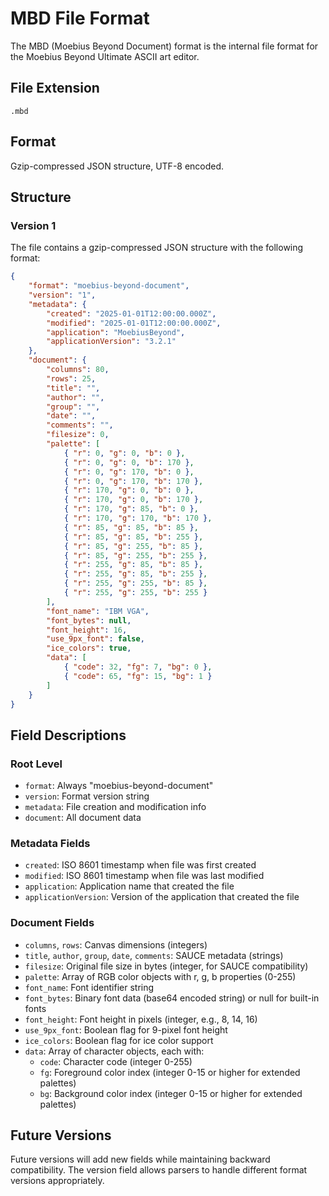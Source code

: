 # MBD File Format

The MBD (Moebius Beyond Document) format is the internal file format for the Moebius Beyond Ultimate ASCII art editor.

## File Extension

`.mbd`

## Format

Gzip-compressed JSON structure, UTF-8 encoded.

## Structure

### Version 1

The file contains a gzip-compressed JSON structure with the following format:

```json
{
    "format": "moebius-beyond-document",
    "version": "1",
    "metadata": {
        "created": "2025-01-01T12:00:00.000Z",
        "modified": "2025-01-01T12:00:00.000Z",
        "application": "MoebiusBeyond",
        "applicationVersion": "3.2.1"
    },
    "document": {
        "columns": 80,
        "rows": 25,
        "title": "",
        "author": "",
        "group": "",
        "date": "",
        "comments": "",
        "filesize": 0,
        "palette": [
            { "r": 0, "g": 0, "b": 0 },
            { "r": 0, "g": 0, "b": 170 },
            { "r": 0, "g": 170, "b": 0 },
            { "r": 0, "g": 170, "b": 170 },
            { "r": 170, "g": 0, "b": 0 },
            { "r": 170, "g": 0, "b": 170 },
            { "r": 170, "g": 85, "b": 0 },
            { "r": 170, "g": 170, "b": 170 },
            { "r": 85, "g": 85, "b": 85 },
            { "r": 85, "g": 85, "b": 255 },
            { "r": 85, "g": 255, "b": 85 },
            { "r": 85, "g": 255, "b": 255 },
            { "r": 255, "g": 85, "b": 85 },
            { "r": 255, "g": 85, "b": 255 },
            { "r": 255, "g": 255, "b": 85 },
            { "r": 255, "g": 255, "b": 255 }
        ],
        "font_name": "IBM VGA",
        "font_bytes": null,
        "font_height": 16,
        "use_9px_font": false,
        "ice_colors": true,
        "data": [
            { "code": 32, "fg": 7, "bg": 0 },
            { "code": 65, "fg": 15, "bg": 1 }
        ]
    }
}
```

## Field Descriptions

### Root Level

- `format`: Always "moebius-beyond-document"
- `version`: Format version string
- `metadata`: File creation and modification info
- `document`: All document data

### Metadata Fields

- `created`: ISO 8601 timestamp when file was first created
- `modified`: ISO 8601 timestamp when file was last modified
- `application`: Application name that created the file
- `applicationVersion`: Version of the application that created the file

### Document Fields

- `columns`, `rows`: Canvas dimensions (integers)
- `title`, `author`, `group`, `date`, `comments`: SAUCE metadata (strings)
- `filesize`: Original file size in bytes (integer, for SAUCE compatibility)
- `palette`: Array of RGB color objects with r, g, b properties (0-255)
- `font_name`: Font identifier string
- `font_bytes`: Binary font data (base64 encoded string) or null for built-in fonts
- `font_height`: Font height in pixels (integer, e.g., 8, 14, 16)
- `use_9px_font`: Boolean flag for 9-pixel font height
- `ice_colors`: Boolean flag for ice color support
- `data`: Array of character objects, each with:
    - `code`: Character code (integer 0-255)
    - `fg`: Foreground color index (integer 0-15 or higher for extended palettes)
    - `bg`: Background color index (integer 0-15 or higher for extended palettes)

## Future Versions

Future versions will add new fields while maintaining backward compatibility. The version field allows parsers to handle different format versions appropriately.
